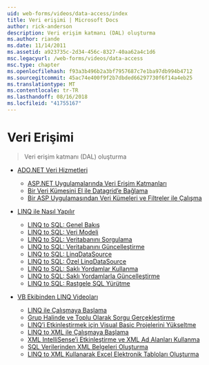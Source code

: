 ```yaml
---
uid: web-forms/videos/data-access/index
title: Veri erişimi | Microsoft Docs
author: rick-anderson
description: Veri erişim katmanı (DAL) oluşturma
ms.author: riande
ms.date: 11/14/2011
ms.assetid: a923735c-2d34-456c-8327-40aa62a4c1d6
msc.legacyurl: /web-forms/videos/data-access
msc.type: chapter
ms.openlocfilehash: f93a3b496b2a3bf7957687c7e1ba97db994b4712
ms.sourcegitcommit: 45ac74e400f9f2b7dbded66297730f6f14a4eb25
ms.translationtype: MT
ms.contentlocale: tr-TR
ms.lasthandoff: 08/16/2018
ms.locfileid: "41755167"
---
```

<a name="data-access"></a>Veri Erişimi
====================
> Veri erişim katmanı (DAL) oluşturma


- [ADO.NET Veri Hizmetleri](adonet-data-services/index.md)

    - [ASP.NET Uygulamalarında Veri Erişim Katmanları](adonet-data-services/data-access-layers-in-aspnet-applications.md)
    - [Bir Veri Kümesini El ile Datagrid’e Bağlama](adonet-data-services/how-to-manually-bind-a-dataset-to-a-datagrid.md)
    - [Bir ASP Uygulamasından Veri Kümeleri ve Filtreler ile Çalışma](adonet-data-services/how-to-work-with-datasets-and-filters-from-an-asp-application.md)
- [LINQ ile Nasıl Yapılır](how-do-i-with-linq/index.md)

    - [LINQ to SQL: Genel Bakış](how-do-i-with-linq/how-do-i-linq-to-sql-overview.md)
    - [LINQ to SQL: Veri Modeli](how-do-i-with-linq/how-do-i-linq-to-sql-data-model.md)
    - [LINQ to SQL: Veritabanını Sorgulama](how-do-i-with-linq/how-do-i-linq-to-sql-querying-the-database.md)
    - [LINQ to SQL: Veritabanını Güncelleştirme](how-do-i-with-linq/how-do-i-linq-to-sql-updating-the-database.md)
    - [LINQ to SQL: LinqDataSource](how-do-i-with-linq/how-do-i-linq-to-sql-linqdatasource.md)
    - [LINQ to SQL: Özel LinqDataSource](how-do-i-with-linq/how-do-i-linq-to-sql-custom-linqdatasource.md)
    - [LINQ to SQL: Saklı Yordamlar Kullanma](how-do-i-with-linq/how-do-i-linq-to-sql-using-stored-procedures.md)
    - [LINQ to SQL: Saklı Yordamlarla Güncelleştirme](how-do-i-with-linq/how-do-i-linq-to-sql-updating-with-stored-procedures.md)
    - [LINQ to SQL: Rastgele SQL Yürütme](how-do-i-with-linq/how-do-i-linq-to-sql-executing-arbitrary-sql.md)
- [VB Ekibinden LINQ Videoları](linq-videos-from-the-vb-team/index.md)

    - [LINQ ile Çalışmaya Başlama](linq-videos-from-the-vb-team/how-do-i-get-started-with-linq.md)
    - [Grup Halinde ve Toplu Olarak Sorgu Gerçekleştirme](linq-videos-from-the-vb-team/how-do-i-perform-group-and-aggregate-queries.md)
    - [LINQ’i Etkinleştirmek için Visual Basic Projelerini Yükseltme](linq-videos-from-the-vb-team/how-do-i-upgrade-visual-basic-projects-to-enable-linq.md)
    - [LINQ to XML ile Çalışmaya Başlama](linq-videos-from-the-vb-team/how-do-i-get-started-with-linq-to-xml.md)
    - [XML IntelliSense’i Etkinleştirme ve XML Ad Alanları Kullanma](linq-videos-from-the-vb-team/how-do-i-enable-xml-intellisense-and-use-xml-namespaces.md)
    - [SQL Verilerinden XML Belgeleri Oluşturma](linq-videos-from-the-vb-team/how-do-i-create-xml-documents-from-sql-data.md)
    - [LINQ to XML Kullanarak Excel Elektronik Tabloları Oluşturma](linq-videos-from-the-vb-team/how-do-i-create-excel-spreadsheets-using-linq-to-xml.md)
